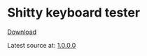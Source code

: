 # Shitty keyboard tester

<a href="https://github.com/tadaHrd/Shitty-keyboard-tester/blob/17efab7d166f1fec6d3ed2c1c0a9511607bd342a/Shitty%20keyboard%20tester%20-%201.0.0.0.exe">Download</a>
 
Latest source at: <a href="https://github.com/tadaHrd/Shitty-keyboard-tester/tree/1.0.0.0">1.0.0.0</a>
